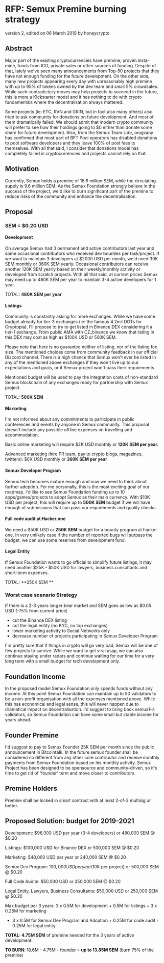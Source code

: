 # RFP: Semux Premine burning strategy
version 2, edited on 06 March 2019
by honeycrypto

## Abstract
Major part of the existing cryptocurrencies have premine, proven insta-mine, funds from ICO, private sales 
or other sources of funding. Despite of that, lately we've seen many announcements from Top-50 projects that 
they have not enough funding for the future development. On the other side, many new projects appearing every 
day with unreasonably high premine with up to 95% of tokens owned by the dev team and small 5% crowdsales.
While such contradictory moves may help projects to succeed in the future, this is more a Kickstarter model and it has nothing to do with crypto fundamentals 
where the decentralisation always mattered. 

Some projects (ie: ETC, RVN and GRIN, but in fact also many others) also tried to ask community for donations on future development. 
And most of them dramatically failed. We should admit that modern crypto community will prefer to see 
how their holdings going to $0 either than donate some share for future development. Also, from the Semux Team side, orogvany has confirmed that most 
part of BFT Pool operators has disabled donations to pool software developers and they leave 100% of pool fees to themselves. 
With all that said, I consider that donations model has completely failed in cryptocurrencies and projects cannot rely on that. 

## Motivation 
Currently, Semux holds a premine of 18.6 million SEM, while the circulating supply is 9.6 million SEM. 
As the Semux Foundation strongly believe in the success of the project, we'd like to burn significant part 
of the premine to reduce risks of the community and enhance the decentralisation.

## Proposal
### SEM = $0.20 USD
#### Development 
On average Semux had 3 permanent and active contributors last year and some occasional contributors who received 
dev bounties per task/project. If we want to maintain 3 developers at $2000 USD per month, we'd need 30K SEM monthly or 360K SEM yearly. 
Occasional contributors can receive another 120K SEM yearly based on their weekly/monthly activity or developed from scratch projects. 
With all that said, at current prices Semux may need up to 480K SEM per year to maintain 3-4 active developers for 1 year. 

TOTAL: **480K SEM per year**

#### Listings 
Community is constantly asking for more exchanges. 
While we have some budget already for tier-3 exchanges (ie: the famous 4.2mil DOTs for Cryptopia), I'll propose to try to get 
listed in Binance DEX considering it a tier-1 exchange. From public AMA with CZ_binance we know that listing in this DEX may cost as high as $100K USD or 500K SEM.

Please note that here is no guarantee neither of listing, nor of the listing fee size. The mentioned choices come from community feedback in our official Discord channel. There is a high chance that Semux won't ever be listed in any of the mentioned above exchanges if they won't live up to our expectations and goals, or if Semux project won't pass their requirements.

Mentioned budget will be used to pay the integration costs of non-standard Semux blockchain of any exchanges ready for partnership with Semux project.

TOTAL: **500K SEM**

#### Marketing 
I'm not informed about any commitments to participate in public conferences and events by anyone in Semux community. 
This proposal doesn't include any possible offline expenses on travelling and accommodation. 

Basic online marketing will require $2K USD monthly or 
**120K SEM per year.** 

Advanced marketing (hire PR team, pay to crypto blogs, magazines, twitters): $6K USD monthly or **360K SEM per year**

#### Semux Developer Program 
Semux tech becomes mature enough and now we need to think about further adoption. For me personally, this is the most exciting goal of our roadmap. I'd like to see Semux Foundation funding up to 10 apps/games/projects to adopt Semux as their main currency. 
With $10K USD per project, this will require up to **500K SEM** budget if we will have enough of submissions that can 
pass our requirements and quality checks.

#### Full code audit at Hacker.one 
We need a $50K USD or **250K SEM** budget for a bounty program at hacker one. In very unlikely case if the number of reported bugs 
will surpass the budget, we can use some reserves from development fund. 

#### Legal Entity 
If Semux Foundation wants to go official to simplify future listings, it may need another $25K - $50K USD for lawyers, business consultants and short-term expenses. 

TOTAL: **250K SEM **

### Worst case scenario Strategy
If there is a 2-3 years longer bear market and SEM goes as low as $0.05 USD (-75% from current price)

- cut the Binance DEX listing
- cut the legal entity (no KYC, no top exchanges)
- lower marketing activity to Social Networks only 
- decrease number of projects participating in Semux Developer Program

I'm pretty sure that if things in crypto will go very bad, Semux will be one of few projects to survive. While we want to get viral asap, 
we can also continue staying under radars and continue waiting for our time for a very long term with a small budget for tech development only. 

## Foundation Income 
In the proposed model Semux Foundation only spends funds without any income. 
At this point Semux Foundation can maintain up to 50 validators to be a non-profit organisation with all the expenses mentioned above. 
While this has economical and legal sense, this will never happen due to dramatical impact on decentralisation. 
I'd suggest to bring back semux1-4 validators, so Semux Foundation can have some small but stable income for years ahead. 

## Founder Premine 
I'd suggest to pay to Semux Founder 25K SEM per month since the public announcement in Bitcointalk. 
In the future semux founder shall be considered no different from any other core contributor and receive monthly payments from Semux Foundation based on his monthly activity. 
Semux Project has been designed to be opensource and community-driven, so it's time to get rid of 'founder' term and move closer to contributors.

## Premine Holders
Premine shall be locked in smart contract with at least 2-of-3 multisig or better.

## Proposed Solution: budget for 2019-2021
Development: $96,000 USD per year (3-4 developers) or 480,000 SEM @ $0.20

Listings: $100,000 USD for Binance DEX or 500,000 SEM @ $0.20

Marketing: $48,000 USD per year or 240,000 SEM @ $0.20

Semux Dev Program: $100,000 USD per year ($10K per project) or 500,000 SEM @ $0.20 

Full Code Audite: $50,000 USD or 250,000 SEM @ $0.20 

Legal Entity, Lawyers, Business Consultants: $50,000 USD or 250,000 SEM @ $0.20 

Max budget per 3 years: 
3 x 0.5M for development + 0.5M for listings + 3 x 0.25M for marketing 
+ 3 x 0.5M for Semux Dev Program and Adoption + 0.25M for code audit + 0.25M for legal entity

**TOTAL: 4.75M SEM** of premine needed for the 3 years of active development. 

**TO BURN**: 18.6M - 4.75M - founder = **up to 13.85M SEM** (burn 75% of the premine) 
